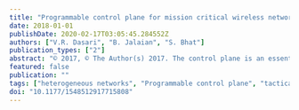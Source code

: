```yaml
---
title: "Programmable control plane for mission critical wireless networks"
date: 2018-01-01
publishDate: 2020-02-17T03:05:45.284552Z
authors: ["V.R. Dasari", "B. Jalaian", "S. Bhat"]
publication_types: ["2"]
abstract: "© 2017, © The Author(s) 2017. The control plane is an essential element to manage the data plane communications in wired and wireless networks. In a traditional network architecture, the control plane is embedded in the hardware and it lacks programmability. Military wireless networks are historically heterogeneous in nature and require complicated manual setups to create interoperability because of a discontinuous control plane. In the present work, we describe a simple programmable control plane model along with associated network abstractions to create a unified control plane interface that can communicate across heterogeneous wireless networks. We chose an ns-3 based network simulation engine to create, test, and validate the functional fidelity of our models. In addition to the network objects and interfaces available in ns-3, we modified ns-3 codes to capture the characteristics of our proposed model. Furthermore, we proposed a tractable mathematical framework to optimize the performance of the proposed control plane model."
featured: false
publication: ""
tags: ["heterogeneous networks", "Programmable control plane", "tactical wireless network"]
doi: "10.1177/1548512917715808"
---
```


